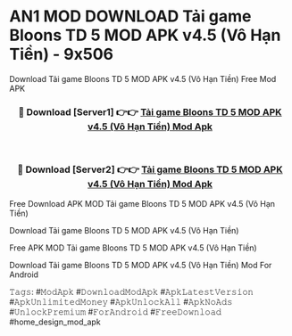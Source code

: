 # AN1 MOD DOWNLOAD Tải game Bloons TD 5 MOD APK v4.5 (Vô Hạn Tiền) - 9x506
Download Tải game Bloons TD 5 MOD APK v4.5 (Vô Hạn Tiền) Free Mod APK

<div align="center">
<h3>🔴 Download [Server1] 👉👉 <a href="https://apk-comot.site?title=Tải_game_Bloons_TD_5_MOD_APK_v4.5_(Vô_Hạn_Tiền)">Tải game Bloons TD 5 MOD APK v4.5 (Vô Hạn Tiền) Mod Apk</a></h3><br>

<h3>🔴 Download [Server2] 👉👉 <a href="https://apk-comot.site?title=Tải_game_Bloons_TD_5_MOD_APK_v4.5_(Vô_Hạn_Tiền)">Tải game Bloons TD 5 MOD APK v4.5 (Vô Hạn Tiền) Mod Apk</a></h3>
</div>


Free Download APK MOD Tải game Bloons TD 5 MOD APK v4.5 (Vô Hạn Tiền)

Download Tải game Bloons TD 5 MOD APK v4.5 (Vô Hạn Tiền) 

Free APK MOD Tải game Bloons TD 5 MOD APK v4.5 (Vô Hạn Tiền) 

Download Tải game Bloons TD 5 MOD APK v4.5 (Vô Hạn Tiền) Mod For Android

𝚃𝚊𝚐𝚜: #𝙼𝚘𝚍𝙰𝚙𝚔 #𝙳𝚘𝚠𝚗𝚕𝚘𝚊𝚍𝙼𝚘𝚍𝙰𝚙𝚔 #𝙰𝚙𝚔𝙻𝚊𝚝𝚎𝚜𝚝𝚅𝚎𝚛𝚜𝚒𝚘𝚗 #𝙰𝚙𝚔𝚄𝚗𝚕𝚒𝚖𝚒𝚝𝚎𝚍𝙼𝚘𝚗𝚎𝚢 #𝙰𝚙𝚔𝚄𝚗𝚕𝚘𝚌𝚔𝙰𝚕𝚕 #𝙰𝚙𝚔𝙽𝚘𝙰𝚍𝚜 #𝚄𝚗𝚕𝚘𝚌𝚔𝙿𝚛𝚎𝚖𝚒𝚞𝚖 #𝙵𝚘𝚛𝙰𝚗𝚍𝚛𝚘𝚒𝚍 #𝙵𝚛𝚎𝚎𝙳𝚘𝚠𝚗𝚕𝚘𝚊𝚍 #home_design_mod_apk